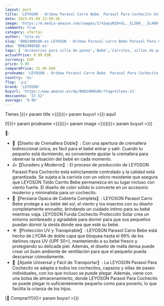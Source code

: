 ```yaml
---
layout: post
title: 'LEYOSON - Orzbow Parasol Carro Bebe  Parasol Para Cochecito Universal con Bolsa  Protección Para Cochecito de Bebé UPF 50  Bloquear el 99% de los Rayos UV  Carrito Bebe Protección Solar  Negro '
date: 2023-01-09 22:59:28
image: 'https://m.media-amazon.com/images/I/41wpyN2B+EL._SL500_._SL400_.jpg'
comments: true
category: ofertas
author: 'tole.es'
slug: 'B0B24N9SQK-es LEYOSON - Orzbow Parasol Carro Bebe Parasol Para Cochecito...'
sku: 'B0B24N9SQK-es'
tags: [ 'Accesorios para silla de paseo','Bebé','Carritos, sillas de paseo y accesorios','Parasoles para silla de paseo','bebe','bebé','leyoson','🇪🇸', ]
actualPrice: 9.99 EUR
currency: EUR
price: 9.99
comparePrice: 15.99 EUR
prodname: 'LEYOSON - Orzbow Parasol Carro Bebe  Parasol Para Cochecito Universal con Bolsa  Protección Para Cochecito de Bebé UPF 50  Bloquear el 99% de los Rayos UV  Carrito Bebe Protección Solar  Negro '
country: 'es'
flag: '🇪🇸'
brand: 'LEYOSON'
buyurl: 'https://www.amazon.es/dp/B0B24N9SQK/?tag=tolees-21'
descuento: '37.52'
average: '9.99'
---
```


Tienes [{{< param title >}}]({{< param buyurl >}}) aqui!

[![{{< param prodname >}}]({{< param image >}})]({{< param buyurl >}})

🔎:

- 💫【Diseño de Cremallera Doble】: Con una apertura de cremallera bidireccional única, es fácil para el bebé entrar y salir. Cuando tu pequeño está durmiendo, es conveniente ajustar la cremallera para observar la situación del bebé en cada momento.
- 👍【Duradero y Moderno】: El proceso de producción de LEYOSON Parasol Para Cochecito está estrictamente controlado y la calidad está garantizada. Se sujeta a la carriola con un velcro resistente que asegura que LEYOSON Toldo Carrito Bebe permanezca en su lugar incluso con viento fuerte. El diseño de color sólido lo convierte en un accesorio moderno y minimalista para un cochecito.
- 👏【Persiana Opaca de Cubierta Completa】: LEYOSON Parasol Carro Bebe protege a su bebé del sol, el viento y los insectos con su diseño completamente envuelto, brindando un cuidado íntimo para su bebé mientras viaja. LEYOSON Funda Cochecito Protección Solar crea un entorno sombreado y agradable para dormir para que sus pequeños puedan dormir la siesta donde sea que esté su bebé.
- ☀【Protección UV y Transpirable】: LEYOSON Parasol Carro Bebe está hecho de LYCRA de doble capa que bloquea hasta el 99% de los dañinos rayos UV (UPF 50+), manteniendo a su bebé fresco y protegiendo su delicada piel. Además, el diseño de malla densa puede crear un buen ambiente de ventilación para que el pequeño pueda descansar cómodamente.
- 🎉【Ajuste Universal y Fácil de Transportar】: La LEYOSON Parasol Para Cochecito se adapta a todos los cochecitos, capazos y sillas de paseo individuales, con los que incluso se puede plegar. Además, viene con una bolsa de almacenamiento, donde LEYOSON Parasol Para Cochecito se puede plegar lo suficientemente pequeño como para ponerlo, lo que facilita la crianza de los hijos.

[🛒 Comprar!!!]({{< param buyurl >}})
